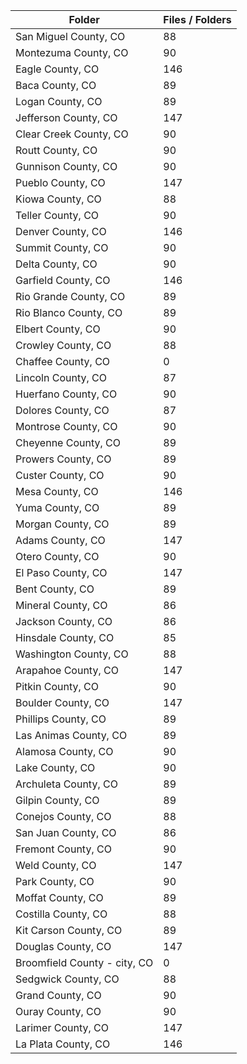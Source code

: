 | Folder                       |   Files / Folders |
|------------------------------|-------------------|
| San Miguel County, CO        |                88 |
| Montezuma County, CO         |                90 |
| Eagle County, CO             |               146 |
| Baca County, CO              |                89 |
| Logan County, CO             |                89 |
| Jefferson County, CO         |               147 |
| Clear Creek County, CO       |                90 |
| Routt County, CO             |                90 |
| Gunnison County, CO          |                90 |
| Pueblo County, CO            |               147 |
| Kiowa County, CO             |                88 |
| Teller County, CO            |                90 |
| Denver County, CO            |               146 |
| Summit County, CO            |                90 |
| Delta County, CO             |                90 |
| Garfield County, CO          |               146 |
| Rio Grande County, CO        |                89 |
| Rio Blanco County, CO        |                89 |
| Elbert County, CO            |                90 |
| Crowley County, CO           |                88 |
| Chaffee County, CO           |                 0 |
| Lincoln County, CO           |                87 |
| Huerfano County, CO          |                90 |
| Dolores County, CO           |                87 |
| Montrose County, CO          |                90 |
| Cheyenne County, CO          |                89 |
| Prowers County, CO           |                89 |
| Custer County, CO            |                90 |
| Mesa County, CO              |               146 |
| Yuma County, CO              |                89 |
| Morgan County, CO            |                89 |
| Adams County, CO             |               147 |
| Otero County, CO             |                90 |
| El Paso County, CO           |               147 |
| Bent County, CO              |                89 |
| Mineral County, CO           |                86 |
| Jackson County, CO           |                86 |
| Hinsdale County, CO          |                85 |
| Washington County, CO        |                88 |
| Arapahoe County, CO          |               147 |
| Pitkin County, CO            |                90 |
| Boulder County, CO           |               147 |
| Phillips County, CO          |                89 |
| Las Animas County, CO        |                89 |
| Alamosa County, CO           |                90 |
| Lake County, CO              |                90 |
| Archuleta County, CO         |                89 |
| Gilpin County, CO            |                89 |
| Conejos County, CO           |                88 |
| San Juan County, CO          |                86 |
| Fremont County, CO           |                90 |
| Weld County, CO              |               147 |
| Park County, CO              |                90 |
| Moffat County, CO            |                89 |
| Costilla County, CO          |                88 |
| Kit Carson County, CO        |                89 |
| Douglas County, CO           |               147 |
| Broomfield County - city, CO |                 0 |
| Sedgwick County, CO          |                88 |
| Grand County, CO             |                90 |
| Ouray County, CO             |                90 |
| Larimer County, CO           |               147 |
| La Plata County, CO          |               146 |